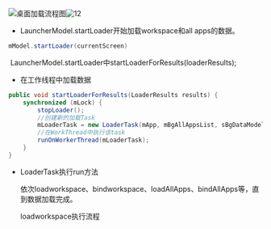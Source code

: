 ![桌面加载流程图](https://notepic-1302850888.cos.ap-nanjing.myqcloud.com/img/25130724_hRco.png)![12](https://notepic-1302850888.cos.ap-nanjing.myqcloud.com/img/launcher12.png)

- LauncherModel.startLoader开始加载workspace和all apps的数据。

```Java
mModel.startLoader(currentScreen)
```

​	LauncherModel.startLoader中startLoaderForResults(loaderResults);



- 在工作线程中加载数据

```Java
public void startLoaderForResults(LoaderResults results) {
    synchronized (mLock) {
        stopLoader();
        //创建新的加载Task
        mLoaderTask = new LoaderTask(mApp, mBgAllAppsList, sBgDataModel, results);
        //在WorkThread中执行该task
        runOnWorkerThread(mLoaderTask);
    }
}
```

- LoaderTask执行run方法

  依次loadworkspace、bindworkspace、loadAllApps、bindAllApps等，直到数据加载完成。

  loadworkspace执行流程

  

